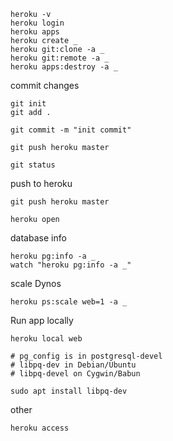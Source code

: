 ```text
heroku -v
heroku login
heroku apps
heroku create _
heroku git:clone -a _
heroku git:remote -a _
heroku apps:destroy -a _
```


commit changes
```text
git init
git add .

git commit -m "init commit"

git push heroku master

git status
```


push to heroku
```text
git push heroku master

heroku open
```


database info
```text
heroku pg:info -a _
watch "heroku pg:info -a _"
```


scale Dynos
```text
heroku ps:scale web=1 -a _
```


Run app locally
```text
heroku local web

# pg_config is in postgresql-devel 
# libpq-dev in Debian/Ubuntu
# libpq-devel on Cygwin/Babun

sudo apt install libpq-dev 
```


other
```text
heroku access
```
